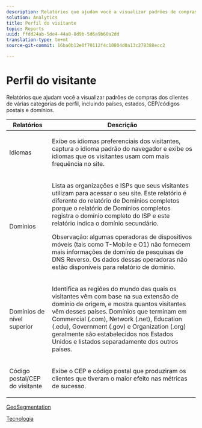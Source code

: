 ```yaml
---
description: Relatórios que ajudam você a visualizar padrões de compras dos clientes de várias categorias de perfil, incluindo países, estados, CEP/códigos postais e domínios.
solution: Analytics
title: Perfil do visitante
topic: Reports
uuid: ffdd24ab-5de4-44a0-8d9b-5d6a9b60a2dd
translation-type: tm+mt
source-git-commit: 16ba0b12e0f70112f4c10804d0a13c278388ecc2

---
```



# Perfil do visitante

Relatórios que ajudam você a visualizar padrões de compras dos clientes de várias categorias de perfil, incluindo países, estados, CEP/códigos postais e domínios.

<table id="table_B09EA999973A4646BF66DF5D7BEA0820"> 
 <thead> 
  <tr> 
   <th colname="col1" class="entry"> Relatórios </th> 
   <th colname="col2" class="entry"> Descrição </th> 
  </tr> 
 </thead>
 <tbody> 
  <tr> 
   <td colname="col1"> Idiomas </td> 
   <td colname="col2"> <p> Exibe os idiomas preferenciais dos visitantes, captura o idioma padrão do navegador e exibe os idiomas que os visitantes usam com mais frequência no site. </p> </td> 
  </tr> 
  <tr> 
   <td colname="col1"> Domínios </td> 
   <td colname="col2"> <p> Lista as organizações e ISPs que seus visitantes utilizam para acessar o seu site. Este relatório é diferente do relatório de <span class="wintitle">Domínios completos</span> porque o relatório de <span class="wintitle">Domínios completos</span> registra o domínio completo do ISP e este relatório indica o domínio secundário. </p> <p> <p>Observação: algumas operadoras de dispositivos móveis (tais como T-Mobile e O1) não fornecem mais informações de domínio de pesquisas de DNS Reverso. Os dados dessas operadoras não estão disponíveis para relatório de domínio. </p> </p> </td> 
  </tr> 
  <tr> 
   <td colname="col1"> Domínios de nível superior </td> 
   <td colname="col2"> <p> Identifica as regiões do mundo das quais os visitantes vêm com base na sua extensão de domínio de origem, e mostra quantos visitantes vêm desses países. Domínios que terminam em Commercial (.com), Network (.net), Education (.edu), Government (.gov) e Organization (.org) geralmente são estabelecidos nos Estados Unidos e listados separadamente dos outros países. </p> </td> 
  </tr> 
  <tr> 
   <td colname="col1"> Código postal/CEP do visitante </td> 
   <td colname="col2"> <p> Exibe o CEP e código postal que produziram os clientes que tiveram o maior efeito nas métricas de sucesso. </p> </td> 
  </tr> 
 </tbody> 
</table>

[GeoSegmentation](/help/components/c-variables/dimensionslist/reports-geosegmentation.md)

[Tecnologia](/help/components/c-variables/dimensionslist/reports-technology.md)
